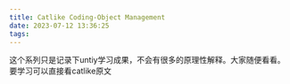 ```yaml
---
title: Catlike Coding-Object Management
date: 2023-07-12 13:36:25
tags:
---
```

这个系列只是记录下untiy学习成果，不会有很多的原理性解释。大家随便看看。要学习可以直接看catlike原文

